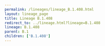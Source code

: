 ```yaml
---
permalink: /lineages/lineage_B.1.408.html
layout: lineage_page
title: Lineage B.1.408
redirect_to: ../lineage.html?lineage=B.1.408
lineage: B.1.408
parent: B.1
children: ['B.1.408']
---
```

